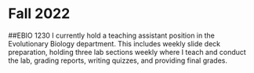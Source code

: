 Fall 2022
====
##EBIO 1230 
I currently hold a teaching assistant position in the Evolutionary Biology department. This includes weekly slide deck preparation, holding three lab sections weekly where I teach and conduct the lab, grading reports, writing quizzes, and providing final grades.